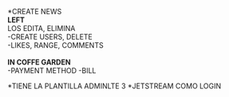    *CREATE NEWS<br>
<strong>LEFT</strong><br>
   LOS EDITA, ELIMINA<br>
   -CREATE USERS, DELETE<br>
   -LIKES, RANGE, COMMENTS<br>
   <br>
<strong>IN COFFE GARDEN</strong><br>
        -PAYMENT METHOD
        -BILL

*TIENE LA PLANTILLA ADMINLTE 3
*JETSTREAM COMO LOGIN